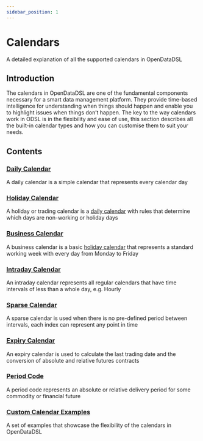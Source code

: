 ```yaml
---
sidebar_position: 1
---
```


Calendars
=========

A detailed explanation of all the supported calendars in OpenDataDSL

## Introduction

The calendars in OpenDataDSL are one of the fundamental components necessary for a smart data management platform. They provide time-based intelligence for understanding when things should happen and enable you to highlight issues when things don’t happen. The key to the way calendars work in ODSL is in the flexibility and ease of use, this section describes all the built-in calendar types and how you can customise them to suit your needs.

## Contents

### [Daily Calendar](Daily-Calendar)
A daily calendar is a simple calendar that represents every calendar day

### [Holiday Calendar](Holiday-Calendar)
A holiday or trading calendar is a [daily calendar](Daily-Calendar) with rules that determine which days are non-working or holiday days

### [Business Calendar](Business-Calendar)
A business calendar is a basic [holiday calendar](Holiday-Calendar) that represents a standard working week with every day from Monday to Friday

### [Intraday Calendar](Intraday-Calendar)
An intraday calendar represents all regular calendars that have time intervals of less than a whole day, e.g. Hourly

### [Sparse Calendar](Sparse-Calendar)
A sparse calendar is used when there is no pre-defined period between intervals, each index can represent any point in time

### [Expiry Calendar](Expiry-Calendar)
An expiry calendar is used to calculate the last trading date and the conversion of absolute and relative futures contracts

### [Period Code](Period-Code)
A period code represents an absolute or relative delivery period for some commodity or financial future

### [Custom Calendar Examples](Custom-Calendar-Examples)
A set of examples that showcase the flexibility of the calendars in OpenDataDSL

